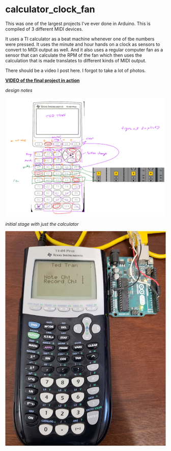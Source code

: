 # calculator_clock_fan
This was one of the largest projects I've ever done in Arduino. This is compiled of 3 different MIDI devices.

It uses a TI calculator as a beat machine whenever one of tbe numbers were pressed.
It uses the minute and hour hands on a clock as sensors to convert to MIDI output as well. 
And it also uses a regular computer fan as a sensor that can calculate the RPM of the fan which then uses the calculation that is made translates to different kinds of MIDI output.

There should be a video I post here. I forgot to take a lot of photos.

**[VIDEO of the final project in action](https://drive.google.com/file/d/16bdbqqDCwxRX-Vt-3ip4HXEvBS_aFvhs/view?usp=sharing)**

*design notes*

<img src = "images/image1.png" width = "600">

*initial stage with just the calculator*

<img src = "images/image3.jpg" width = "600">
